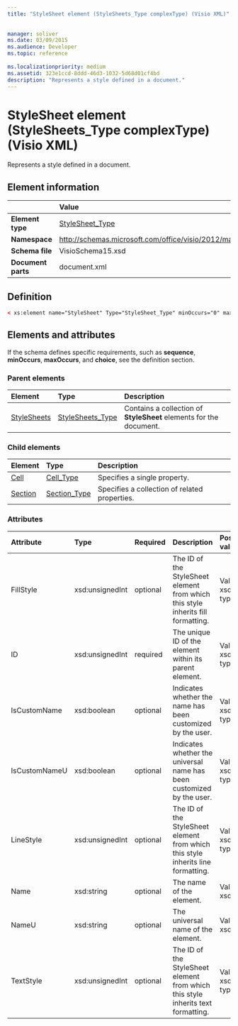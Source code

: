 ```yaml
---
title: "StyleSheet element (StyleSheets_Type complexType) (Visio XML)"
 
 
manager: soliver
ms.date: 03/09/2015
ms.audience: Developer
ms.topic: reference
 
ms.localizationpriority: medium
ms.assetid: 323e1ccd-8ddd-46d3-1032-5d68d01cf4bd
description: "Represents a style defined in a document."
---
```


# StyleSheet element (StyleSheets_Type complexType) (Visio XML)

Represents a style defined in a document.
  
## Element information

||Value |
|:-----|:-----|
|**Element type** <br/> |[StyleSheet_Type](stylesheet_type-complextypevisio-xml.md) <br/> |
|**Namespace** <br/> |http://schemas.microsoft.com/office/visio/2012/main  <br/> |
|**Schema file** <br/> |VisioSchema15.xsd  <br/> |
|**Document parts** <br/> |document.xml  <br/> |
   
## Definition

```XML
< xs:element name="StyleSheet" Type="StyleSheet_Type" minOccurs="0" maxOccurs="unbounded" ></xs:element >
```

## Elements and attributes

If the schema defines specific requirements, such as **sequence**, **minOccurs**, **maxOccurs**, and **choice**, see the definition section. 
  
### Parent elements

|**Element**|**Type**|**Description**|
|:-----|:-----|:-----|
|[StyleSheets](stylesheets-element-visiodocument_type-complextypevisio-xml.md) <br/> |[StyleSheets_Type](stylesheets_type-complextypevisio-xml.md) <br/> |Contains a collection of **StyleSheet** elements for the document. |
   
### Child elements

|**Element**|**Type**|**Description**|
|:-----|:-----|:-----|
|[Cell](cell-elementvisio-xml.md) <br/> |[Cell_Type](cell_type-complextypevisio-xml.md) <br/> |Specifies a single property. |
|[Section](section-element-sheet_type-complextypevisio-xml.md) <br/> |[Section_Type](section_type-complextypevisio-xml.md) <br/> |Specifies a collection of related properties. |
   
### Attributes

|**Attribute**|**Type**|**Required**|**Description**|**Possible values**|
|:-----|:-----|:-----|:-----|:-----|
|FillStyle  <br/> |xsd:unsignedInt  <br/> |optional  <br/> |The ID of the StyleSheet element from which this style inherits fill formatting. |Values of the xsd:unsignedInt type. |
|ID  <br/> |xsd:unsignedInt  <br/> |required  <br/> |The unique ID of the element within its parent element. |Values of the xsd:unsignedInt type. |
|IsCustomName  <br/> |xsd:boolean  <br/> |optional  <br/> |Indicates whether the name has been customized by the user. |Values of the xsd:boolean type. |
|IsCustomNameU  <br/> |xsd:boolean  <br/> |optional  <br/> |Indicates whether the universal name has been customized by the user. |Values of the xsd:boolean type. |
|LineStyle  <br/> |xsd:unsignedInt  <br/> |optional  <br/> |The ID of the StyleSheet element from which this style inherits line formatting. |Values of the xsd:unsignedInt type. |
|Name  <br/> |xsd:string  <br/> |optional  <br/> |The name of the element. |Values of the xsd:string type. |
|NameU  <br/> |xsd:string  <br/> |optional  <br/> |The universal name of the element. |Values of the xsd:string type. |
|TextStyle  <br/> |xsd:unsignedInt  <br/> |optional  <br/> |The ID of the StyleSheet element from which this style inherits text formatting. |Values of the xsd:unsignedInt type. |
   

